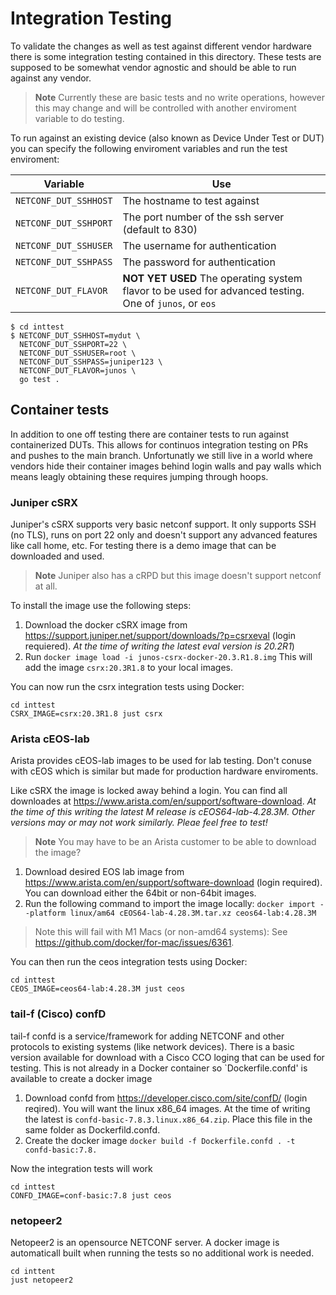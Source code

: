 # Integration Testing

To validate the changes as well as test against different vendor hardware there is some integration testing contained in this directory.   These tests are supposed to be somewhat vendor agnostic and should be able to run against any vendor.

> **Note**
> Currently these are basic tests and no write operations, however this may change and will be controlled with another enviroment variable to do testing.

To run against an existing device (also known as Device Under Test or DUT) you can specify the following enviroment variables and run the test enviroment:

| Variable              | Use                                                  |
| --------------------- | ---------------------------------------------------- |
| `NETCONF_DUT_SSHHOST` | The hostname to test against                         |
| `NETCONF_DUT_SSHPORT` | The port number of the ssh server (default to 830)   |
| `NETCONF_DUT_SSHUSER` | The username for authentication                      |
| `NETCONF_DUT_SSHPASS` | The password for authentication                      |
| `NETCONF_DUT_FLAVOR`  | **NOT YET USED** The operating system flavor to be used for advanced testing.  One of `junos`, or `eos` |

```plain
$ cd inttest
$ NETCONF_DUT_SSHHOST=mydut \
  NETCONF_DUT_SSHPORT=22 \
  NETCONF_DUT_SSHUSER=root \
  NETCONF_DUT_SSHPASS=juniper123 \
  NETCONF_DUT_FLAVOR=junos \
  go test .
```

## Container tests

In addition to one off testing there are container tests to run against containerized DUTs.  This allows for continuos integration testing on PRs and pushes to the main branch.  Unfortunatly we still live in a world where vendors hide their container images behind login walls and pay walls which means leagly obtaining these requires jumping through hoops.

### Juniper cSRX

Juniper's cSRX supports very basic netconf support.  It only supports SSH (no TLS), runs on port 22 only and doesn't support any advanced features like call home, etc.   For testing there is a demo image that can be downloaded and used.

> **Note**
> Juniper also has a cRPD but this image doesn't support netconf at all.

To install the image use the following steps:

1. Download the docker cSRX image from <https://support.juniper.net/support/downloads/?p=csrxeval> (login requiered).  *At the time of writing the latest eval version is 20.2R1*)
2. Run `docker image load -i junos-csrx-docker-20.3.R1.8.img`  This will add the image `csrx:20.3R1.8` to your local images.

You can now run the csrx integration tests using Docker:

```plain
cd inttest
CSRX_IMAGE=csrx:20.3R1.8 just csrx
```

### Arista cEOS-lab

Arista provides cEOS-lab images to be used for lab testing.  Don't conuse with cEOS which is similar but made for production hardware enviroments.

Like cSRX the image is locked away behind a login.  You can find all downloades at <https://www.arista.com/en/support/software-download>. *At the time of this writing the latest M release is cEOS64-lab-4.28.3M.  Other versions may or may not work similarly.  Pleae feel free to test!*

> **Note**
> You may have to be an Arista customer to be able to download the image?

1. Download desired EOS lab image from <https://www.arista.com/en/support/software-download> (login required).  You can download either the 64bit or non-64bit images.
2. Run the following command to import the image locally: `docker import --platform linux/am64 cEOS64-lab-4.28.3M.tar.xz ceos64-lab:4.28.3M`

> Note this will fail with M1 Macs (or non-amd64 systems): See https://github.com/docker/for-mac/issues/6361.

You can then run the ceos integration tests using Docker:

```plain
cd inttest
CEOS_IMAGE=ceos64-lab:4.28.3M just ceos
```

### tail-f (Cisco) confD

tail-f confd is a service/framework for adding NETCONF and other protocols to existing systems (like network devices).  There is a basic version available for download with a Cisco CCO loging that can be used for testing.  This is not already in a Docker container so `Dockerfile.confd' is available to create a docker image

1. Download confd from <https://developer.cisco.com/site/confD/> (login reqired).  You will want the linux x86_64 images.  At the time of writing the latest is `confd-basic-7.8.3.linux.x86_64.zip`.  Place this file in the same folder as Dockerfild.confd.
2. Create the docker image `docker build -f Dockerfile.confd . -t confd-basic:7.8.`

Now the integration tests will work

```plain
cd inttest
CONFD_IMAGE=conf-basic:7.8 just ceos
```

### netopeer2

Netopeer2 is an opensource NETCONF server.  A docker image is automaticall built when running the tests so no additional work is needed.

```plain
cd inttent
just netopeer2
```
